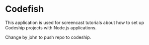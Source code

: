 Codefish
======================

This application is used for screencast tutorials about how to set up Codeship projects with Node.js applications.

Change by john to push repo to codeship.
